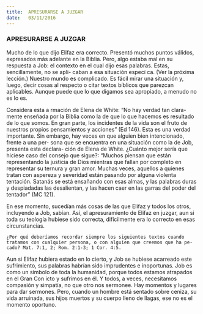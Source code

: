 ```yaml
---
title:  APRESURARSE A JUZGAR
date:   03/11/2016
---
```


### APRESURARSE A JUZGAR

Mucho de lo que dijo Elifaz era correcto. Presentó muchos puntos válidos, expresados más adelante en la Biblia. Pero, algo estaba mal en su respuesta a Job: el contexto en el cual dijo esas palabras. Estas, sencillamente, no se apli- caban a esa situación especí ca. (Ver la próxima lección.) Nuestro mundo es complicado. Es fácil mirar una situación y, luego, decir cosas al respecto o citar textos bíblicos que parezcan aplicables. Aunque puede que lo que digamos sea apropiado, a menudo no es lo es.

Considera esta a rmación de Elena de White: “No hay verdad tan clara- mente enseñada por la Biblia como la de que lo que hacemos es resultado de lo que somos. En gran parte, los incidentes de la vida son el fruto de nuestros propios pensamientos y acciones” (Ed 146). Esta es una verdad importante. Sin embargo, hay veces en que alguien bien intencionado, frente a una per- sona que se encuentra en una situación como la de Job, presenta esta declara- ción de Elena de White. ¿Cuánto mejor sería que hiciese caso del consejo que sigue?: “Muchos piensan que están representando la justicia de Dios mientras que fallan por completo en representar su ternura y gran amor. Muchas veces, aquellos a quienes tratan con aspereza y severidad están pasando por alguna violenta tentación. Satanás se está ensañando con esas almas, y las palabras duras y despiadadas las desalientan, y las hacen caer en las garras del poder del tentador” (MC 121).

En ese momento, sucedían más cosas de las que Elifaz y todos los otros, incluyendo a Job, sabían. Así, el apresuramiento de Elifaz en juzgar, aun si toda su teología hubiese sido correcta, difícilmente era lo correcto en esas circunstancias.

```¿Por qué deberíamos recordar siempre los siguientes textos cuando tratamos con cualquier persona, o con alguien que creemos que ha pe- cado? Mat. 7:1, 2; Rom. 2:1-3; 1 Cor. 4:5.```

Aun si Elifaz hubiera estado en lo cierto, y Job se hubiese acarreado este sufrimiento, sus palabras habrían sido imprudentes e inoportunas. Job es como un símbolo de toda la humanidad, porque todos estamos atrapados en el Gran Con icto y sufrimos en él. Y todos, a veces, necesitamos compasión y simpatía, no que otro nos sermonee. Hay momentos y lugares para dar sermones. Pero, cuando un hombre está sentado sobre ceniza, su vida arruinada, sus hijos muertos y su cuerpo lleno de llagas, ese no es el momento oportuno.
